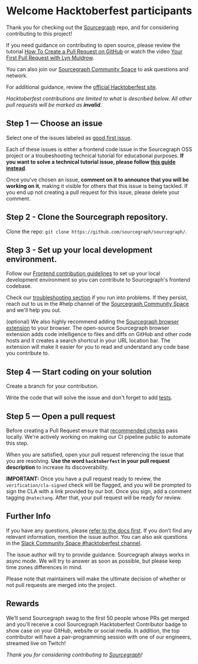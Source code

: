 # Welcome Hacktoberfest participants

Thank you for checking out the [Sourcegraph](https://sourcegraph.com) repo, and for considering contributing to this project!

If you need guidance on contributing to open source, please review the tutorial [How To Create a Pull Request on GitHub](https://www.digitalocean.com/community/tutorials/how-to-create-a-pull-request-on-github) or watch the video [Your First Pull Request with Lyn Muldrow](https://www.youtube.com/watch?v=jZtECuvNRiw).

You can also join our [Sourcegraph Community Space](https://srcgr.ph/join-community-space) to ask questions and network.

For additional guidance, review the [official Hacktoberfest site](https://hacktoberfest.digitalocean.com/).

_Hacktoberfest contributions are limited to what is described below. All other pull requests will be marked as **invalid**._

## Step 1 — Choose an issue

Select one of the issues labeled as [good first issue](https://github.com/orgs/sourcegraph/projects/210).

Each of these issues is either a frontend code issue in the Sourcegraph OSS project or a troubeshooting technical tutorial for educational purposes. **If you want to solve a technical tutorial issue, please follow [this guide instead](https://github.com/sourcegraph/learn/blob/main/docs/hacktoberfest-2021.md)**.

Once you've chosen an issue, **comment on it to announce that you will be working on it**, making it visible for others that this issue is being tackled. If you end up not creating a pull request for this issue, please delete your comment.

## Step 2 - Clone the Sourcegraph repository.

Clone the repo: `git clone https://github.com/sourcegraph/sourcegraph/`.

## Step 3 - Set up your local development environment.

Follow our [Frontend contribution guidelines](https://docs.sourcegraph.com/dev/contributing/frontend_contribution) to set up your local development environment so you can contribute to Sourcegraph's frontend codebase.

Check our [troubleshooting section](https://github.com/sourcegraph/sourcegraph/blob/main/doc/dev/index.md#troubleshooting) if you run into problems. If they persist, reach out to us in the #help channel of the [Sourcegraph Community Space](https://srcgr.ph/join-community-space) and we'll help you out.

(optional) We also highly recommend adding the [Sourcegraph browser extension](https://docs.sourcegraph.com/integration/browser_extension) to your browser. The open-source Sourcegraph browser extension adds code intelligence to files and diffs on GitHub and other code hosts and it creates a search shortcut in your URL location bar. The extension will make it easier for you to read and understand any code base you contribute to.

## Step 4 — Start coding on your solution

Create a branch for your contribution.

Write the code that will solve the issue and don't forget to add [tests](https://docs.sourcegraph.com/dev/how-to/testing).

## Step 5 — Open a pull request

Before creating a Pull Request ensure that [recommended checks](https://docs.sourcegraph.com/dev/contributing/frontend_contribution#ci-checks-to-run-locally) pass locally. We're actively working on making our CI pipeline public to automate this step.

When you are satisfied, open your pull request referencing the issue that you are resolving. **Use the word `hacktoberfest` in your pull request description** to increase its discoverability.

**IMPORTANT:** Once you have a pull request ready to review, the `verification/cla-signed` check will be flagged, and you will be prompted to sign the CLA with a link provided by our bot. Once you sign, add a comment tagging `@natectang`. After that, your pull request will be ready for review.

## Further Info

If you have any questions, please [refer to the docs first](https://docs.sourcegraph.com/). If you don’t find any relevant information, mention the issue author. You can also ask questions in the [Slack Community Space #hacktoberfest channel](https://srcgr.ph/join-community-space).

The issue author will try to provide guidance. Sourcegraph always works in async mode. We will try to answer as soon as possible, but please keep time zones differences in mind.

Please note that maintainers will make the ultimate decision of whether or not pull requests are merged into the project.

## Rewards

We’ll send Sourcegraph swag to the first 50 people whose PRs get merged and you'll receive a cool Sourcegraph Hacktoberfest Contributor badge to show case on your GitHub, website or social media. In addition, the top contributor will have a pair-programming session with one of our engineers, streamed live on Twitch!

_Thank you for considering contributing to [Sourcegraph](https://sourcegraph.com)!_

